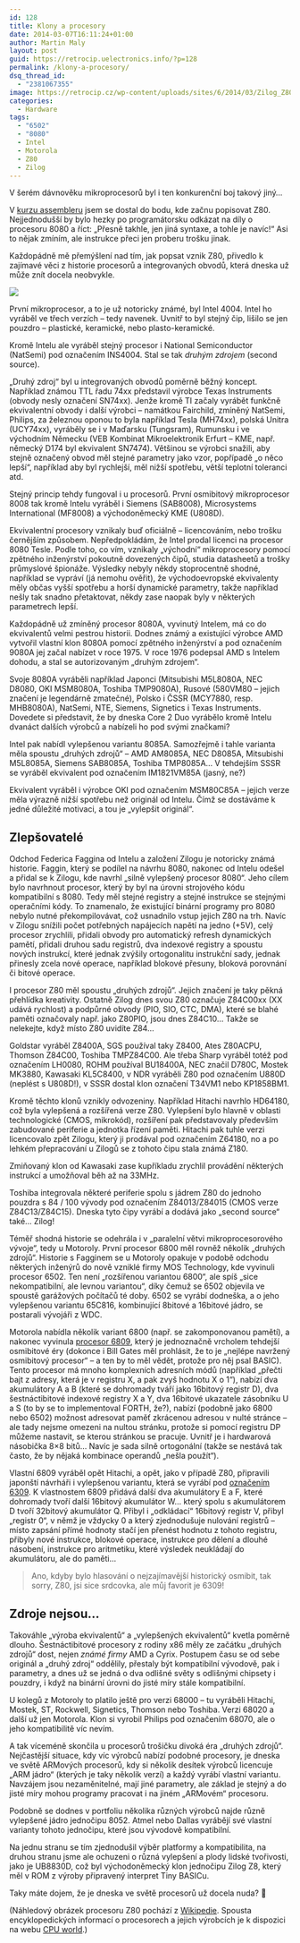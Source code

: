 ```yaml
---
id: 128
title: Klony a procesory
date: 2014-03-07T16:11:24+01:00
author: Martin Maly
layout: post
guid: https://retrocip.uelectronics.info/?p=128
permalink: /klony-a-procesory/
dsq_thread_id:
  - "2381067355"
image: https://retrocip.cz/wp-content/uploads/sites/6/2014/03/Zilog_Z80-588x198.jpg
categories:
  - Hardware
tags:
  - "6502"
  - "8080"
  - Intel
  - Motorola
  - Z80
  - Zilog
---
```

V šerém dávnověku mikroprocesorů byl i ten konkurenční boj takový jiný&#8230;

<!--more-->

V [kurzu assembleru](https://strojak.cz) jsem se dostal do bodu, kde začnu popisovat Z80. Nejjednodušší by bylo hezky po programátorsku odkázat na díly o procesoru 8080 a říct: &#8222;Přesně takhle, jen jiná syntaxe, a tohle je navíc!&#8220; Asi to nějak zmíním, ale instrukce přeci jen proberu trošku jinak.

Každopádně mě přemýšlení nad tím, jak popsat vznik Z80, přivedlo k zajímavé věci z historie procesorů a integrovaných obvodů, která dneska už může znít docela neobvykle.

[![](https://retrocip.uelectronics.info/wp-content/uploads/sites/6/2014/03/Zilog_Z80.jpg)](https://retrocip.uelectronics.info/wp-content/uploads/sites/6/2014/03/Zilog_Z80.jpg)

První mikroprocesor, a to je už notoricky známé, byl Intel 4004. Intel ho vyráběl ve třech verzích &#8211; tedy navenek. Uvnitř to byl stejný čip, lišilo se jen pouzdro &#8211; plastické, keramické, nebo plasto-keramické.

Kromě Intelu ale vyráběl stejný procesor i National Semiconductor (NatSemi) pod označením INS4004. Stal se tak _druhým zdrojem_ (second source).

&#8222;Druhý zdroj&#8220; byl u integrovaných obvodů poměrně běžný koncept. Například známou TTL řadu 74xx představil výrobce Texas Instruments (obvody nesly označení SN74xx). Jenže kromě TI začaly vyrábět funkčně ekvivalentní obvody i další výrobci &#8211; namátkou Fairchild, zmíněný NatSemi, Philips, za železnou oponou to byla například Tesla (MH74xx), polská Unitra (UCY74xx), vyráběly se i v Maďarsku (Tungsram), Rumunsku i ve východním Německu (VEB Kombinat Mikroelektronik Erfurt &#8211; KME, např. německý D174 byl ekvivalent SN7474). Většinou se výrobci snažili, aby stejně označený obvod měl stejné parametry jako vzor, popřípadě &#8222;o něco lepší&#8220;, například aby byl rychlejší, měl nižší spotřebu, větší teplotní toleranci atd.

Stejný princip tehdy fungoval i u procesorů. První osmibitový mikroprocesor 8008 tak kromě Intelu vyráběl i Siemens (SAB8008), Microsystems International (MF8008) a východoněmecký KME (U808D).

Ekvivalentní procesory vznikaly buď oficiálně &#8211; licencováním, nebo trošku černějším způsobem. Nepředpokládám, že Intel prodal licenci na procesor 8080 Tesle. Podle toho, co vím, vznikaly &#8222;východní&#8220; mikroprocesory pomocí zpětného inženýrství pokoutně dovezených čipů, studia datasheetů a trošky průmyslové špionáže. Výsledky nebyly někdy stoprocentně shodné, například se vypráví (já nemohu ověřit), že východoevropské ekvivalenty měly občas vyšší spotřebu a horší dynamické parametry, takže například nešly tak snadno přetaktovat, někdy zase naopak byly v některých parametrech lepší.

Každopádně už zmíněný procesor 8080A, vyvinutý Intelem, má co do ekvivalentů velmi pestrou historii. Dodnes známý a existující výrobce AMD vytvořil vlastní klon 8080A pomocí zpětného inženýrství a pod označením 9080A jej začal nabízet v roce 1975. V roce 1976 podepsal AMD s Intelem dohodu, a stal se autorizovaným &#8222;druhým zdrojem&#8220;.

Svoje 8080A vyráběli například Japonci (Mitsubishi M5L8080A, NEC D8080, OKI MSM8080A, Toshiba TMP9080A), Rusové (580VM80 &#8211; jejich značení je legendárně zmatečné), Polsko i ČSSR (MCY7880, resp. MHB8080A), NatSemi, NTE, Siemens, Signetics i Texas Instruments. Dovedete si představit, že by dneska Core 2 Duo vyrábělo kromě Intelu dvanáct dalších výrobců a nabízeli ho pod svými značkami?

Intel pak nabídl vylepšenou variantu 8085A. Samozřejmě i tahle varianta měla spoustu &#8222;druhých zdrojů&#8220; &#8211; AMD AM8085A, NEC D8085A, Mitsubishi M5L8085A, Siemens SAB8085A, Toshiba TMP8085A&#8230; V tehdejším SSSR se vyráběl ekvivalent pod označením IM1821VM85A (jasný, ne?)

Ekvivalent vyráběl i výrobce OKI pod označením MSM80C85A &#8211; jejich verze měla výrazně nižší spotřebu než originál od Intelu. Čímž se dostáváme k jedné důležité motivaci, a tou je &#8222;vylepšit originál&#8220;.

## Zlepšovatelé

Odchod Federica Faggina od Intelu a založení Zilogu je notoricky známá historie. Faggin, který se podílel na návrhu 8080, nakonec od Intelu odešel a přidal se k Zilogu, kde navrhl &#8222;silně vylepšený procesor 8080&#8220;. Jeho cílem bylo navrhnout procesor, který by byl na úrovni strojového kódu kompatibilní s 8080. Tedy měl stejné registry a stejné instrukce se stejnými operačními kódy. To znamenalo, že existující binární programy pro 8080 nebylo nutné překompilovávat, což usnadnilo vstup jejich Z80 na trh. Navíc v Zilogu snížili počet potřebných napájecích napětí na jedno (+5V), celý procesor zrychlili, přidali obvody pro automatický refresh dynamických pamětí, přidali druhou sadu registrů, dva indexové registry a spoustu nových instrukcí, které jednak zvýšily ortogonalitu instrukční sady, jednak přinesly zcela nové operace, například blokové přesuny, bloková porovnání či bitové operace.

I procesor Z80 měl spoustu &#8222;druhých zdrojů&#8220;. Jejich značení je taky pěkná přehlídka kreativity. Ostatně Zilog dnes svou Z80 označuje Z84C00xx (XX udává rychlost) a podpůrné obvody (PIO, SIO, CTC, DMA), které se blahé paměti označovaly např. jako Z80PIO, jsou dnes Z84C10&#8230; Takže se nelekejte, když místo Z80 uvidíte Z84&#8230;

Goldstar vyráběl Z8400A, SGS používal taky Z8400, Ates Z80ACPU, Thomson Z84C00, Toshiba TMPZ84C00. Ale třeba Sharp vyráběl totéž pod označením LH0080, ROHM používal BU18400A, NEC značil D780C, Mostek MK3880, Kawasaki KL5C8400, v NDR vyráběli Z80 pod označením U880D (neplést s U808D!), v SSSR dostal klon označení T34VM1 nebo KP1858BM1.

Kromě těchto klonů vznikly odvozeniny. Například Hitachi navrhlo HD64180, což byla vylepšená a rozšířená verze Z80. Vylepšení bylo hlavně v oblasti technologické (CMOS, mikrokód), rozšíření pak představovaly především zabudované periferie a jednotka řízení paměti. Hitachi pak tuhle verzi licencovalo zpět Zilogu, který ji prodával pod označením Z64180, no a po lehkém přepracování u Zilogů se z tohoto čipu stala známá Z180.

Zmiňovaný klon od Kawasaki zase kupříkladu zrychlil provádění některých instrukcí a umožňoval běh až na 33MHz.

Toshiba integrovala některé periferie spolu s jádrem Z80 do jednoho pouzdra s 84 / 100 vývody pod označením Z84013/Z84015 (CMOS verze Z84C13/Z84C15). Dneska tyto čipy vyrábí a dodává jako &#8222;second source&#8220; také&#8230; Zilog!

Téměř shodná historie se odehrála i v &#8222;paralelní větvi mikroprocesorového vývoje&#8220;, tedy u Motoroly. První procesor 6800 měl rovněž několik &#8222;druhých zdrojů&#8220;. Historie s Fagginem se u Motoroly opakuje v podobě odchodu některých inženýrů do nově vzniklé firmy MOS Technology, kde vyvinuli procesor 6502. Ten není &#8222;rozšířenou variantou 6800&#8220;, ale spíš &#8222;sice nekompatibilní, ale levnou variantou&#8220;, díky čemuž se 6502 objevila ve spoustě garážových počítačů té doby. 6502 se vyrábí dodneška, a o jeho vylepšenou variantu 65C816, kombinující 8bitové a 16bitové jádro, se postarali vývojáři z WDC.

Motorola nabídla několik variant 6800 (např. se zakomponovanou pamětí), a nakonec vyvinula [procesor 6809](https://retrocip.uelectronics.info/posledni-krasavec-osmibitove-ery/ "Poslední krasavec osmibitové éry"), který je jednoznačně vrcholem tehdejší osmibitové éry (dokonce i Bill Gates měl prohlásit, že to je &#8222;nejlépe navržený osmibitový procesor&#8220; &#8211; a ten by to měl vědět, protože pro něj psal BASIC). Tento procesor má mnoho komplexních adresních módů (například &#8222;přečti bajt z adresy, která je v registru X, a pak zvyš hodnotu X o 1&#8220;), nabízí dva akumulátory A a B (které se dohromady tváří jako 16bitový registr D), dva šestnáctibitové indexové registry X a Y, dva 16bitové ukazatele zásobníku U a S (to by se to implementoval FORTH, že?), nabízí (podobně jako 6800 nebo 6502) možnost adresovat paměť zkrácenou adresou v nulté stránce &#8211; ale tady nejsme omezeni na nultou stránku, protože si pomocí registru DP můžeme nastavit, se kterou stránkou se pracuje. Uvnitř je i hardwarová násobička 8&#215;8 bitů&#8230; Navíc je sada silně ortogonální (takže se nestává tak často, že by nějaká kombinace operandů &#8222;nešla použít&#8220;).

Vlastní 6809 vyráběl opět Hitachi, a opět, jako v případě Z80, připravili japonští návrháři i vylepšenou variantu, která se vyrábí pod [označením 6309](https://retrocip.uelectronics.info/6309-vse-je-neoficialni/ "6309: Vše je neoficiální!"). K vlastnostem 6809 přidává další dva akumulátory E a F, které dohromady tvoří další 16bitový akumulátor W&#8230; který spolu s akumulátorem D tvoří 32bitový akumulátor Q. Přibyl i &#8222;odkládací&#8220; 16bitový registr V, přibyl &#8222;registr 0&#8220;, v němž je vždycky 0 a který zjednodušuje nulování registrů &#8211; místo zapsání přímé hodnoty stačí jen přenést hodnotu z tohoto registru, přibyly nové instrukce, blokové operace, instrukce pro dělení a dlouhé násobení, instrukce pro aritmetiku, které výsledek neukládají do akumulátoru, ale do paměti&#8230;

> Ano, kdyby bylo hlasování o nejzajímavější historický osmibit, tak sorry, Z80, jsi sice srdcovka, ale můj favorit je 6309!

## Zdroje nejsou&#8230;

Takováhle &#8222;výroba ekvivalentů&#8220; a &#8222;vylepšených ekvivalentů&#8220; kvetla poměrně dlouho. Šestnáctibitové procesory z rodiny x86 měly ze začátku &#8222;druhých zdrojů&#8220; dost, nejen _známé firmy_ AMD a Cyrix. Postupem času se od sebe originál a &#8222;druhý zdroj&#8220; oddělily, přestaly být kompatibilní vývodově, pak i parametry, a dnes už se jedná o dva odlišné světy s odlišnými chipsety i pouzdry, i když na binární úrovni do jisté míry stále kompatibilní.

U kolegů z Motoroly to platilo ještě pro verzi 68000 &#8211; tu vyráběli Hitachi, Mostek, ST, Rockwell, Signetics, Thomson nebo Toshiba. Verzi 68020 a další už jen Motorola. Klon si vyrobil Philips pod označením 68070, ale o jeho kompatibilitě víc nevím.

A tak víceméně skončila u procesorů trošičku divoká éra &#8222;druhých zdrojů&#8220;. Nejčastější situace, kdy víc výrobců nabízí podobné procesory, je dneska ve světě ARMových procesorů, kdy si několik desítek výrobců licencuje &#8222;ARM jádro&#8220; (kterých je taky několik verzí) a každý vyrábí vlastní variantu. Navzájem jsou nezaměnitelné, mají jiné parametry, ale základ je stejný a do jisté míry mohou programy pracovat i na jiném &#8222;ARMovém&#8220; procesoru.

Podobně se dodnes v portfoliu několika různých výrobců najde různě vylepšené jádro jednočipu 8052. Atmel nebo Dallas vyrábějí své vlastní varianty tohoto jednočipu, které jsou vývodově kompatibilní.

Na jednu stranu se tím zjednodušil výběr platformy a kompatibilita, na druhou stranu jsme ale ochuzeni o různá vylepšení a plody lidské tvořivosti, jako je UB8830D, což byl východoněmecký klon jednočipu Zilog Z8, který měl v ROM z výroby připravený interpret Tiny BASICu.

Taky máte dojem, že je dneska ve světě procesorů už docela nuda? 🙂

(Náhledový obrázek procesoru Z80 pochází z [Wikipedie](https://en.wikipedia.org/wiki/File:Zilog_Z80.jpg). Spousta encyklopedických informací o procesorech a jejich výrobcích je k dispozici na webu [CPU world](https://www.cpu-world.com/CPUs/CPU.html).)